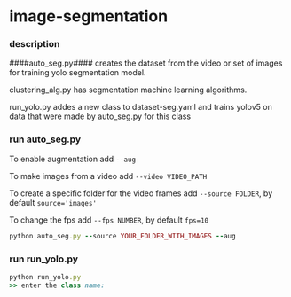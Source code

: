 # image-segmentation

### description
####auto_seg.py#### creates the dataset from the video or set of images for training yolo segmentation model.

clustering_alg.py has segmentation machine learning algorithms. 

run_yolo.py addes a new class to dataset-seg.yaml and trains yolov5 on data that were made by auto_seg.py for this class

### run auto_seg.py
To enable augmentation add ```--aug```

To make images from a video add ```--video VIDEO_PATH```

To create a specific folder for the video frames add ```--source FOLDER```, by default ```source='images'```

To change the fps add ```--fps NUMBER```, by default ```fps=10```

```ruby
python auto_seg.py --source YOUR_FOLDER_WITH_IMAGES --aug
```
### run run_yolo.py

```ruby
python run_yolo.py
>> enter the class name: 
```
